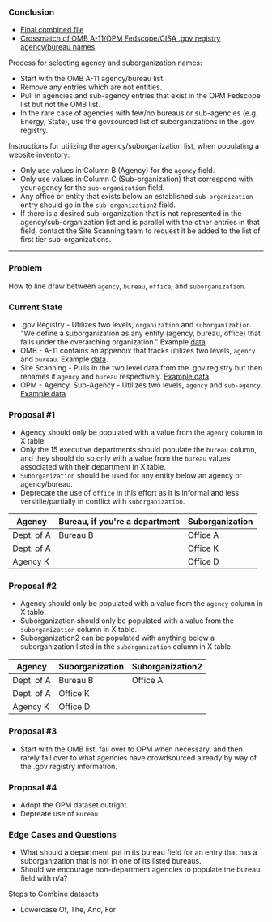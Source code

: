 
### Conclusion

* [Final combined file](https://github.com/GSA/site-scanning-documentation/blob/main/about/project-management/datasets/Agency-Suborganization-List-Combined.csv)
* [Crossmatch of OMB A-11/OPM Fedscope/CISA .gov registry agency/bureau names](https://github.com/GSA/site-scanning-documentation/blob/main/about/project-management/datasets/Agency-Bureau_Lists-OMB-OPM-dotgov_crossmatch-2025.csv)


Process for selecting agency and suborganization names:
- Start with the OMB A-11 agency/bureau list.
- Remove any entries which are not entities.
- Pull in agencies and sub-agency entries that exist in the OPM Fedscope list but not the OMB list.
- In the rare case of agencies with few/no bureaus or sub-agencies (e.g. Energy, State), use the govsourced list of suborganizations in the .gov registry.

Instructions for utilizing the agency/suborganization list, when populating a website inventory:  
- Only use values in Column B (Agency) for the `agency` field.
- Only use values in Column C (Sub-organization) that correspond with your agency for the `sub-organization` field.
- Any office or entity that exists below an established `sub-organization` entry should go in the `sub-organization2` field.
- If there is a desired sub-organization that is not represented in the agency/sub-organization list and is parallel with the other entries in that field, contact the Site Scanning team to request it be added to the list of first tier sub-organizations.  






-------------------

### Problem

How to line draw between `agency`, `bureau`, `office`, and `suborganization`.  

### Current State

* .gov Registry - Utilizes two levels, `organization` and `suborganization`.  "We define a suborganization as any entity (agency, bureau, office) that falls under the overarching organization."  Example [data](https://github.com/cisagov/dotgov-data/blob/main/current-federal.csv).  
* OMB - A-11 contains an appendix that tracks utilizes two levels, `agency` and `bureau`.  Example [data](https://github.com/GSA/site-scanning-documentation/blob/main/about/project-management/datasets/omb_bureau_codes-2025.csv).  
* Site Scanning - Pulls in the two level data from the .gov registry but then renames it `agency` and `bureau` respectively. [Example data](https://api.gsa.gov/technology/site-scanning/data/site-scanning-latest.csv
). 
* OPM - Agency, Sub-Agency - Utilizes two levels, `agency` and `sub-agency`.  [Example data](https://github.com/GSA/site-scanning-documentation/blob/main/about/project-management/datasets/OPM-AGY-9-25.csv).  


### Proposal #1

* Agency should only be populated with a value from the `agency` column in X table.
* Only the 15 executive departments should populate the `bureau` column, and they should do so only with a value from the `bureau` values associated with their department in X table.  
* `Suborganization` should be used for any entity below an agency or agency/bureau.
* Deprecate the use of `office` in this effort as it is informal and less versitile/partially in conflict with `suborganization`.



| Agency	 | Bureau, if you're a department	 | Suborganization |
| --- | --- | --- | 
| Dept. of A |  Bureau B | Office A  | 
| Dept. of A | | 	Office K |  
| Agency K |  | 	Office D |  


### Proposal #2

* Agency should only be populated with a value from the `agency` column in X table.
* Suborganization should only be populated with a value from the `suborganization` column in X table.
* Suborganization2 can be populated with anything below a suborganization listed in the `suborganization` column in X table.


| Agency	 | Suborganization | Suborganization2 |
| --- | --- | --- | 
| Dept. of A |  Bureau B | Office A  | 
| Dept. of A | Office K | 	 |  
| Agency K | Office D | 	 |  





### Proposal #3

* Start with the OMB list, fail over to OPM when necessary, and then rarely fail over to what agencies have crowdsourced already by way of the .gov registry information.



### Proposal #4

* Adopt the OPM dataset outright.
* Depreate use of `Bureau`








### Edge Cases and Questions
- What should a department put in its bureau field for an entry that has a suborganization that is not in one of its listed bureaus.
- Should we encourage non-department agencies to populate the bureau field with n/a?







Steps to Combine datasets 
- Lowercase Of, The, And, For




